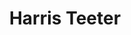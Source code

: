 ---
title: "Harris Teeter"
url: /charlotte/harris-teeter-john-j-delaney-drive/
shop: supermarket
---